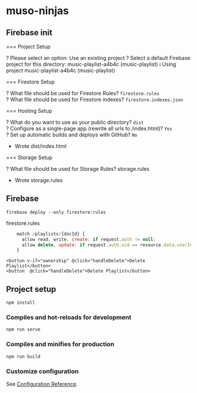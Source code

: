 # muso-ninjas

## Firebase init

=== Project Setup

? Please select an option: Use an existing project
? Select a default Firebase project for this directory: music-playlist-a4b4c (music-playlist)
i  Using project music-playlist-a4b4c (music-playlist)

=== Firestore Setup

? What file should be used for Firestore Rules? `firestore.rules`  
? What file should be used for Firestore indexes? `firestore.indexes.json`  

=== Hosting Setup

? What do you want to use as your public directory? `dist`  
? Configure as a single-page app (rewrite all urls to /index.html)? `Yes`  
? Set up automatic builds and deploys with GitHub? `No`  
+  Wrote dist/index.html  

=== Storage Setup

? What file should be used for Storage Rules? storage.rules  
+  Wrote storage.rules

## Firebase

`firebase deploy --only firestore:rules`

firestore.rules
```js
    match /playlists/{docId} {
      allow read, write, create: if request.auth != null;
      allow delete, update: if request.auth.uid == resource.data.userId;
    }
```

`<button v-if="ownership" @click="handleDelete">Delete Playlist</button>`  
`<button  @click="handleDelete">Delete Playlist</button>`

## Project setup
```
npm install
```

### Compiles and hot-reloads for development
```
npm run serve
```

### Compiles and minifies for production
```
npm run build
```

### Customize configuration
See [Configuration Reference](https://cli.vuejs.org/config/).
